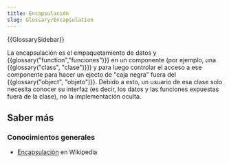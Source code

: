 ```yaml
---
title: Encapsulación
slug: Glossary/Encapsulation
---
```


{{GlossarySidebar}}

La encapsulación es el empaquetamiento de datos y {{glossary("function","funciones")}} en un componente (por ejemplo, una {{glossary("class", "clase")}}) y para luego controlar el acceso a ese componente para hacer un ejecto de "caja negra" fuera del {{glossary("object", "objeto")}}. Debido a esto, un usuario de esa clase solo necesita conocer su interfaz (es decir, los datos y las funciones expuestas fuera de la clase), no la implementación oculta.

## Saber más

### Conocimientos generales

- [Encapsulación](<https://en.wikipedia.org/wiki/Encapsulation_(object-oriented_programming)>) en Wikipedia

